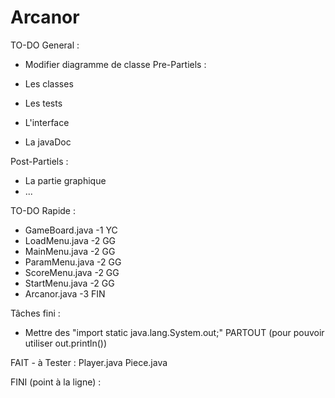 # Arcanor

TO-DO General :
- Modifier diagramme de classe
Pre-Partiels :
  
- Les classes
- Les tests
- L'interface
- La javaDoc

Post-Partiels :
  
- La partie graphique
- ...

TO-DO Rapide :
- GameBoard.java -1 YC
- LoadMenu.java -2 GG
- MainMenu.java -2 GG
- ParamMenu.java -2 GG
- ScoreMenu.java -2 GG
- StartMenu.java -2 GG
- Arcanor.java -3 FIN

Tâches fini :
- Mettre des "import static java.lang.System.out;" PARTOUT (pour pouvoir utiliser out.println())

FAIT - à Tester :
Player.java
Piece.java

FINI (point à la ligne) :
